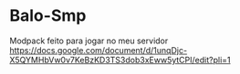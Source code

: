 # Balo-Smp
Modpack feito para jogar no meu servidor
https://docs.google.com/document/d/1unqDjc-X5QYMHbVw0v7KeBzKD3TS3dob3xEww5ytCPI/edit?pli=1
